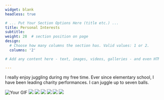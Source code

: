 ```yaml
---
widget: blank
headless: true

# ... Put Your Section Options Here (title etc.) ...
title: Personal Interests
subtitle:
weight: 28  # section position on page
design:
  # Choose how many columns the section has. Valid values: 1 or 2.
  columns: '2'

# Add any content here - text, images, videos, galleries - and even HTML code!

---
```

<p>I really enjoy juggling during my free time. Ever since elementary school, I have been leading charity performances. I can juggle up to seven balls. </p>

<IMG SRC="uploads/7-ball.gif" alt="Your GIF" max-height="50" >
<IMG SRC="uploads/5-ball.gif">
<IMG SRC="uploads/ball-spin.gif">
<IMG SRC="uploads/blind-juggle.gif">
<IMG SRC="uploads/chef.gif">
<IMG SRC="uploads/rings.gif">
<IMG SRC="uploads/yoyo.gif">


